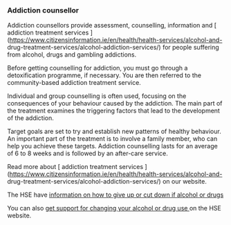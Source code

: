 ###  Addiction counsellor

Addiction counsellors provide assessment, counselling, information and [
addiction treatment services
](https://www.citizensinformation.ie/en/health/health-services/alcohol-and-
drug-treatment-services/alcohol-addiction-services/) for people suffering from
alcohol, drugs and gambling addictions.

Before getting counselling for addiction, you must go through a detoxification
programme, if necessary. You are then referred to the community-based
addiction treatment service.

Individual and group counselling is often used, focusing on the consequences
of your behaviour caused by the addiction. The main part of the treatment
examines the triggering factors that lead to the development of the addiction.

Target goals are set to try and establish new patterns of healthy behaviour.
An important part of the treatment is to involve a family member, who can help
you achieve these targets. Addiction counselling lasts for an average of 6 to
8 weeks and is followed by an after-care service.

Read more about [ addiction treatment services
](https://www.citizensinformation.ie/en/health/health-services/alcohol-and-
drug-treatment-services/alcohol-addiction-services/) on our website.

The HSE have [ information on how to give up or cut down if alcohol or drugs
](https://www2.hse.ie/living-well/alcohol/self-help/)

You can also [ get support for changing your alcohol or drug use
](https://www2.hse.ie/living-well/alcohol/self-help/get-support/) on the HSE
website.

